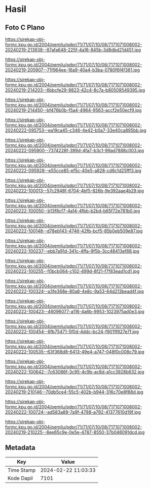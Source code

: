 # Hasil

## Foto C Plano

https://sirekap-obj-formc.kpu.go.id/2004/pemilu/pdpr/71/71/07/10/08/7171071008002-20240219-213938--87afa648-225f-4a18-845b-3d8dbd21d451.jpg

https://sirekap-obj-formc.kpu.go.id/2004/pemilu/pdpr/71/71/07/10/08/7171071008002-20240219-205907--71f964ee-16a9-40a4-b3ba-0780f6f4f361.jpg

https://sirekap-obj-formc.kpu.go.id/2004/pemilu/pdpr/71/71/07/10/08/7171071008002-20240219-214203--6bbcfe29-9823-42c4-8c7a-b80509549395.jpg

https://sirekap-obj-formc.kpu.go.id/2004/pemilu/pdpr/71/71/07/10/08/7171071008002-20240219-214450--bf476b0b-f5a4-4964-9563-accf2e50ecf9.jpg

https://sirekap-obj-formc.kpu.go.id/2004/pemilu/pdpr/71/71/07/10/08/7171071008002-20240222-095753--ea19ca45-c346-4e42-b0a7-33e40ca895bb.jpg

https://sirekap-obj-formc.kpu.go.id/2004/pemilu/pdpr/71/71/07/10/08/7171071008002-20240222-095900--7374228f-399d-4fa7-b3c1-99ad7888c003.jpg

https://sirekap-obj-formc.kpu.go.id/2004/pemilu/pdpr/71/71/07/10/08/7171071008002-20240222-095928--e55cce85-ef5c-40e5-a828-cd6c1d25fff3.jpg

https://sirekap-obj-formc.kpu.go.id/2004/pemilu/pdpr/71/71/07/10/08/7171071008002-20240222-100013--57c2948f-6704-4bf5-826b-9e392aae4b29.jpg

https://sirekap-obj-formc.kpu.go.id/2004/pemilu/pdpr/71/71/07/10/08/7171071008002-20240222-100050--b13f8cf7-4a14-4fbb-b2bd-b65f72e781b0.jpg

https://sirekap-obj-formc.kpu.go.id/2004/pemilu/pdpr/71/71/07/10/08/7171071008002-20240222-100148--d78eb143-4746-42fb-bcf5-85b0eb509e87.jpg

https://sirekap-obj-formc.kpu.go.id/2004/pemilu/pdpr/71/71/07/10/08/7171071008002-20240222-100237--ebb7a91d-341c-4ffa-9f5b-3cc48413ef88.jpg

https://sirekap-obj-formc.kpu.go.id/2004/pemilu/pdpr/71/71/07/10/08/7171071008002-20240222-100255--f0bcb064-c102-499d-8f21-f7f83ead1cd1.jpg

https://sirekap-obj-formc.kpu.go.id/2004/pemilu/pdpr/71/71/07/10/08/7171071008002-20240222-100324--a3fe368e-80a8-4e8c-9a53-64d213bead4f.jpg

https://sirekap-obj-formc.kpu.go.id/2004/pemilu/pdpr/71/71/07/10/08/7171071008002-20240222-100423--46096077-a116-4a6b-9953-1023975ad0e3.jpg

https://sirekap-obj-formc.kpu.go.id/2004/pemilu/pdpr/71/71/07/10/08/7171071008002-20240222-100454--6fb75471-5f0d-4ddc-bc24-f9011f927e7f.jpg

https://sirekap-obj-formc.kpu.go.id/2004/pemilu/pdpr/71/71/07/10/08/7171071008002-20240222-100535--63f368d8-6413-49e4-a747-048f0c008c79.jpg

https://sirekap-obj-formc.kpu.go.id/2004/pemilu/pdpr/71/71/07/10/08/7171071008002-20240222-100642--7c63086f-3c95-4c9b-ac8d-a1cc3928b632.jpg

https://sirekap-obj-formc.kpu.go.id/2004/pemilu/pdpr/71/71/07/10/08/7171071008002-20240219-210146--70db5ce4-55c5-402b-b944-316c70e8f88d.jpg

https://sirekap-obj-formc.kpu.go.id/2004/pemilu/pdpr/71/71/07/10/08/7171071008002-20240222-100724--ad583a89-7a9f-4788-a792-41377610d19f.jpg

https://sirekap-obj-formc.kpu.go.id/2004/pemilu/pdpr/71/71/07/10/08/7171071008002-20240219-210225--8ee65c9e-0e5e-4787-8550-37b046091dcd.jpg


## Metadata

| Key        | Value               |
| ---------- | ------------------- |
| Time Stamp | 2024-02-22 11:03:33 |
| Kode Dapil | 7101                |



